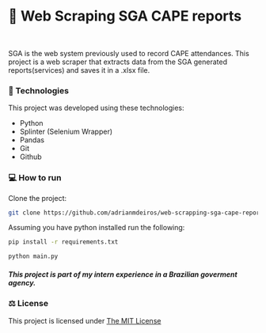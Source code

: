 # 🤖 Web Scraping SGA CAPE reports 
<br>

SGA is the web system previously used to record CAPE attendances.
This project is a web scraper that extracts data from the SGA generated reports(services) and saves it in a .xlsx file.

### 🚀 Technologies

This project was developed using these technologies:

- Python
- Splinter (Selenium Wrapper)
- Pandas
- Git
- Github

### 💻 How to run
Clone the project:

```bash
git clone https://github.com/adrianmdeiros/web-scrapping-sga-cape-reports.git
```

Assuming you have python installed run the following:
```bash
pip install -r requirements.txt
```
```bash
python main.py
```

##### This project is part of my intern experience in a Brazilian goverment agency. 

### ⚖ License
<p> This project is licensed under <a href="https://opensource.org/license/mit/" target="_blank">The MIT License</a> </p>